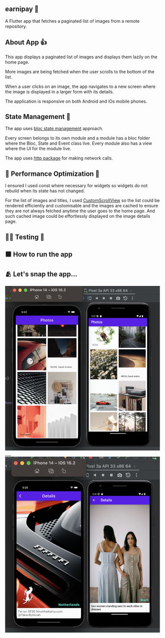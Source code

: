 ## earnipay :gift_heart:

A  Flutter app that fetches a paginated list of images from a remote repository.


## About App :+1:

This app displays a paginated list of images and displays them lazily on the home page.

More images are being fetched when the user scrolls to the bottom of the list.

When a user clicks on an image, the app navigates to a new screen where the image is displayed in a larger form with its details.

The application is responsive on both Android and iOs mobile phones.



## State Management :star_struck:

The app uses [bloc state management](https://pub.dev/packages/flutter_bloc) approach.

Every screen belongs to its own module and a module has a bloc folder where the Bloc, State and Event class live.
Every module also has a view where the UI for the module live.

The app uses [http package](https://pub.dev/packages/http) for making network calls.

## :muscle: Performance Optimization :muscle:

I ensured I used const where necessary for widgets so widgets do not rebuild when its state has not changed.

For the list of images and titles, I used [CustomScrollView](https://api.flutter.dev/flutter/widgets/CustomScrollView-class.html) so the list could be rendered efficiently and customisable and the images are cached to ensure they are not always fetched anytime the user goes to the home page. And such cached image could be effortlessly displayed on the image details page.
 ## :surfing_man: Testing :horse_racing:

## :green_square: How to run the app
## :people_hugging: Let's snap the app...
![alt image1](image1.png)___
![alt image2](image2.png)